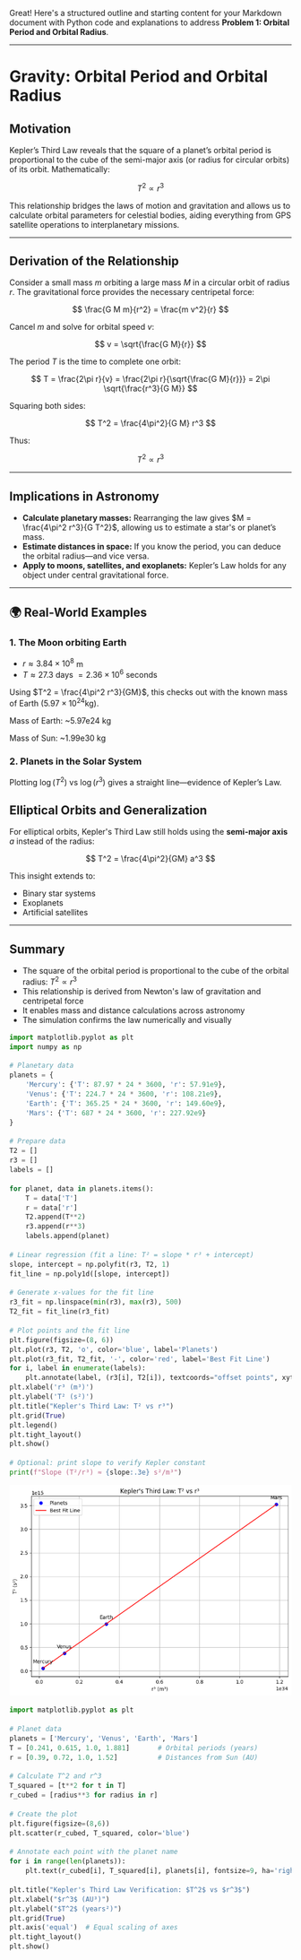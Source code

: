Great! Here's a structured outline and starting content for your Markdown document with Python code and explanations to address **Problem 1: Orbital Period and Orbital Radius**.

---

#  Gravity: Orbital Period and Orbital Radius

##  Motivation

Kepler’s Third Law reveals that the square of a planet’s orbital period is proportional to the cube of the semi-major axis (or radius for circular orbits) of its orbit. Mathematically:

$$
T^2 \propto r^3
$$

This relationship bridges the laws of motion and gravitation and allows us to calculate orbital parameters for celestial bodies, aiding everything from GPS satellite operations to interplanetary missions.

---

##  Derivation of the Relationship

Consider a small mass $m$ orbiting a large mass $M$ in a circular orbit of radius $r$. The gravitational force provides the necessary centripetal force:

$$
\frac{G M m}{r^2} = \frac{m v^2}{r}
$$

Cancel $m$ and solve for orbital speed $v$:

$$
v = \sqrt{\frac{G M}{r}}
$$

The period $T$ is the time to complete one orbit:

$$
T = \frac{2\pi r}{v} = \frac{2\pi r}{\sqrt{\frac{G M}{r}}} = 2\pi \sqrt{\frac{r^3}{G M}}
$$

Squaring both sides:

$$
T^2 = \frac{4\pi^2}{G M} r^3
$$

Thus:

$$
T^2 \propto r^3
$$

---

##  Implications in Astronomy

* **Calculate planetary masses:** Rearranging the law gives $M = \frac{4\pi^2 r^3}{G T^2}$, allowing us to estimate a star's or planet’s mass.
* **Estimate distances in space:** If you know the period, you can deduce the orbital radius—and vice versa.
* **Apply to moons, satellites, and exoplanets:** Kepler’s Law holds for any object under central gravitational force.

---

## 🌍 Real-World Examples

### 1. The Moon orbiting Earth

* $r \approx 3.84 \times 10^8$ m
* $T \approx 27.3$ days $= 2.36 \times 10^6$ seconds

Using $T^2 = \frac{4\pi^2 r^3}{GM}$, this checks out with the known mass of Earth $(5.97 \times 10^{24} \text{kg})$.

Mass of Earth: ~5.97e24 kg

Mass of Sun: ~1.99e30 kg

### 2. Planets in the Solar System

Plotting $\log(T^2)$ vs $\log(r^3)$ gives a straight line—evidence of Kepler’s Law.


##  Elliptical Orbits and Generalization

For elliptical orbits, Kepler's Third Law still holds using the **semi-major axis** $a$ instead of the radius:

$$
T^2 = \frac{4\pi^2}{GM} a^3
$$

This insight extends to:

* Binary star systems
* Exoplanets
* Artificial satellites

---

##  Summary

* The square of the orbital period is proportional to the cube of the orbital radius: $T^2 \propto r^3$
* This relationship is derived from Newton's law of gravitation and centripetal force
* It enables mass and distance calculations across astronomy
* The simulation confirms the law numerically and visually

```python
import matplotlib.pyplot as plt
import numpy as np

# Planetary data
planets = {
    'Mercury': {'T': 87.97 * 24 * 3600, 'r': 57.91e9},
    'Venus': {'T': 224.7 * 24 * 3600, 'r': 108.21e9},
    'Earth': {'T': 365.25 * 24 * 3600, 'r': 149.60e9},
    'Mars': {'T': 687 * 24 * 3600, 'r': 227.92e9}
}

# Prepare data
T2 = []
r3 = []
labels = []

for planet, data in planets.items():
    T = data['T']
    r = data['r']
    T2.append(T**2)
    r3.append(r**3)
    labels.append(planet)

# Linear regression (fit a line: T² = slope * r³ + intercept)
slope, intercept = np.polyfit(r3, T2, 1)
fit_line = np.poly1d([slope, intercept])

# Generate x-values for the fit line
r3_fit = np.linspace(min(r3), max(r3), 500)
T2_fit = fit_line(r3_fit)

# Plot points and the fit line
plt.figure(figsize=(8, 6))
plt.plot(r3, T2, 'o', color='blue', label='Planets')
plt.plot(r3_fit, T2_fit, '-', color='red', label='Best Fit Line')
for i, label in enumerate(labels):
    plt.annotate(label, (r3[i], T2[i]), textcoords="offset points", xytext=(0,10), ha='center')
plt.xlabel('r³ (m³)')
plt.ylabel('T² (s²)')
plt.title("Kepler's Third Law: T² vs r³")
plt.grid(True)
plt.legend()
plt.tight_layout()
plt.show()

# Optional: print slope to verify Kepler constant
print(f"Slope (T²/r³) ≈ {slope:.3e} s²/m³")
```

![alt text](image-1.png)

```python
import matplotlib.pyplot as plt

# Planet data
planets = ['Mercury', 'Venus', 'Earth', 'Mars']
T = [0.241, 0.615, 1.0, 1.881]       # Orbital periods (years)
r = [0.39, 0.72, 1.0, 1.52]          # Distances from Sun (AU)

# Calculate T^2 and r^3
T_squared = [t**2 for t in T]
r_cubed = [radius**3 for radius in r]

# Create the plot
plt.figure(figsize=(8,6))
plt.scatter(r_cubed, T_squared, color='blue')

# Annotate each point with the planet name
for i in range(len(planets)):
    plt.text(r_cubed[i], T_squared[i], planets[i], fontsize=9, ha='right')

plt.title("Kepler's Third Law Verification: $T^2$ vs $r^3$")
plt.xlabel("$r^3$ (AU³)")
plt.ylabel("$T^2$ (years²)")
plt.grid(True)
plt.axis('equal')  # Equal scaling of axes
plt.tight_layout()
plt.show()
```

 



